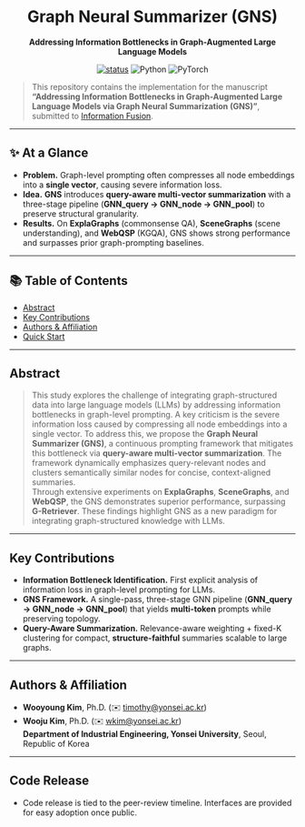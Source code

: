 <div align="center">

# Graph Neural Summarizer (GNS)
**Addressing Information Bottlenecks in Graph-Augmented Large Language Models**

[![status](https://img.shields.io/badge/status-under%20review-yellow?style=for-the-badge)](https://www.sciencedirect.com/journal/information-fusion)
<img alt="Python" src="https://img.shields.io/badge/python-3.10%2B-3776AB?logo=python&logoColor=white&style=for-the-badge">
<img alt="PyTorch" src="https://img.shields.io/badge/PyTorch-2.x-EE4C2C?logo=pytorch&logoColor=white&style=for-the-badge">

</div>

> This repository contains the implementation for the manuscript **“Addressing Information Bottlenecks in Graph-Augmented Large Language Models via Graph Neural Summarization (GNS)”**, submitted to [Information Fusion](https://www.sciencedirect.com/journal/information-fusion).

---

## ✨ At a Glance
- **Problem.** Graph-level prompting often compresses all node embeddings into a **single vector**, causing severe information loss.
- **Idea.** **GNS** introduces **query-aware multi-vector summarization** with a three-stage pipeline (**GNN_query → GNN_node → GNN_pool**) to preserve structural granularity.
- **Results.** On **ExplaGraphs** (commonsense QA), **SceneGraphs** (scene understanding), and **WebQSP** (KGQA), GNS shows strong performance and surpasses prior graph-prompting baselines.

---

## 📚 Table of Contents
- [Abstract](#abstract)
- [Key Contributions](#key-contributions)
- [Authors & Affiliation](#authors--affiliation)
- [Quick Start](#quick-start)

---

## Abstract
> This study explores the challenge of integrating graph-structured data into large language models (LLMs) by addressing information bottlenecks in graph-level prompting. A key criticism is the severe information loss caused by compressing all node embeddings into a single vector. To address this, we propose the **Graph Neural Summarizer (GNS)**, a continuous prompting framework that mitigates this bottleneck via **query-aware multi-vector summarization**. The framework dynamically emphasizes query-relevant nodes and clusters semantically similar nodes for concise, context-aligned summaries.  
> Through extensive experiments on **ExplaGraphs**, **SceneGraphs**, and **WebQSP**, the GNS demonstrates superior performance, surpassing **G-Retriever**. These findings highlight GNS as a new paradigm for integrating graph-structured knowledge with LLMs.

---

## Key Contributions
- **Information Bottleneck Identification.** First explicit analysis of information loss in graph-level prompting for LLMs.  
- **GNS Framework.** A single-pass, three-stage GNN pipeline (**GNN_query → GNN_node → GNN_pool**) that yields **multi-token** prompts while preserving topology.  
- **Query-Aware Summarization.** Relevance-aware weighting + fixed-K clustering for compact, **structure-faithful** summaries scalable to large graphs.

---

## Authors & Affiliation
- **Wooyoung Kim**, Ph.D. (✉️ [timothy@yonsei.ac.kr](mailto:timothy@yonsei.ac.kr))  
- **Wooju Kim**, Ph.D. (✉️ [wkim@yonsei.ac.kr](mailto:wkim@yonsei.ac.kr))  
**Department of Industrial Engineering, Yonsei University**, Seoul, Republic of Korea

---

## Code Release
- Code release is tied to the peer-review timeline. Interfaces are provided for easy adoption once public.
